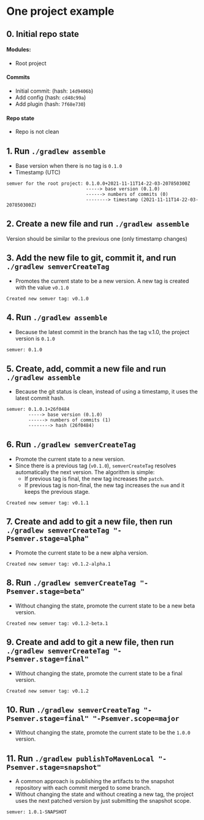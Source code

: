 # One project example

## 0. Initial repo state

#### Modules:

- Root project

#### Commits

- Initial commit: (hash: `14d9406b`)
- Add config (hash: `cd48c99a`)
- Add plugin (hash: `7f68e730`)

#### Repo state

- Repo is not clean

## 1. Run `./gradlew assemble`

- Base version when there is no tag is `0.1.0`
- Timestamp (UTC)

```text
semver for the root project: 0.1.0.0+2021-11-11T14-22-03-207850300Z
                             -----> base version (0.1.0)
                             ------> numbers of commits (0)
                             --------> timestamp (2021-11-11T14-22-03-207850300Z)
```

## 2. Create a new file and run `./gradlew assemble`

Version should be similar to the previous one (only timestamp changes)

## 3. Add the new file to git, commit it, and run `./gradlew semverCreateTag`

- Promotes the current state to be a new version. A new tag is created with the value `v0.1.0`

```text
Created new semver tag: v0.1.0
```

## 4. Run `./gradlew assemble`

- Because the latest commit in the branch has the tag v.1.0, the project version is `0.1.0`

```text
semver: 0.1.0
```

## 5. Create, add, commit a new file and run `./gradlew assemble`

- Because the git status is clean, instead of using a timestamp, it uses the latest commit hash.

```text
semver: 0.1.0.1+26f0484
        -----> base version (0.1.0)
        ------> numbers of commits (1)
        --------> hash (26f0484)
```

## 6. Run `./gradlew semverCreateTag`

- Promote the current state to a new version.
- Since there is a previous tag (`v0.1.0`), `semverCreateTag` resolves automatically the next
  version. The algorithm is simple:
    - If previous tag is final, the new tag increases the `patch`.
    - If previous tag is non-final, the new tag increases the `num` and it keeps the previous stage.

```text
Created new semver tag: v0.1.1
```

## 7. Create and add to git a new file, then run `./gradlew semverCreateTag "-Psemver.stage=alpha"`

- Promote the current state to be a new alpha version.

```text
Created new semver tag: v0.1.2-alpha.1
```

## 8. Run `./gradlew semverCreateTag "-Psemver.stage=beta"`

- Without changing the state, promote the current state to be a new beta version.

```text
Created new semver tag: v0.1.2-beta.1
```

## 9. Create and add to git a new file, then run `./gradlew semverCreateTag "-Psemver.stage=final"`

- Without changing the state, promote the current state to be a final version.

```text
Created new semver tag: v0.1.2
```

## 10. Run `./gradlew semverCreateTag "-Psemver.stage=final" "-Psemver.scope=major`

- Without changing the state, promote the current state to be the `1.0.0` version.

## 11. Run `./gradlew publishToMavenLocal "-Psemver.stage=snapshot"`

- A common approach is publishing the artifacts to the snapshot repository with each commit merged
  to some branch.
- Without changing the state and without creating a new tag, the project uses the next patched
  version by just submitting the snapshot scope.

```text
semver: 1.0.1-SNAPSHOT
```
